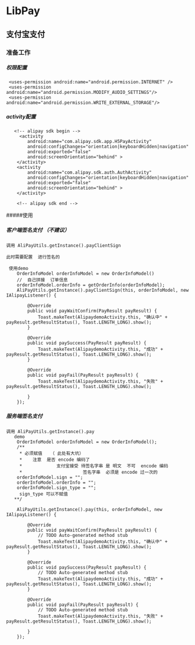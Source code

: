 # LibPay
## 支付宝支付
### 准备工作  
  
#####   权限配置

     <uses-permission android:name="android.permission.INTERNET" />
     <uses-permission android:name="android.permission.MODIFY_AUDIO_SETTINGS"/>
     <uses-permission android:name="android.permission.WRITE_EXTERNAL_STORAGE"/>
    
#####  activity配置
       <!-- alipay sdk begin -->
         <activity
            android:name="com.alipay.sdk.app.H5PayActivity"
            android:configChanges="orientation|keyboardHidden|navigation"
            android:exported="false"
            android:screenOrientation="behind" >
        </activity>
        <activity
            android:name="com.alipay.sdk.auth.AuthActivity"
            android:configChanges="orientation|keyboardHidden|navigation"
            android:exported="false"
            android:screenOrientation="behind" >
        </activity>

        <!-- alipay sdk end -->
#####使用
##### 客户端签名支付 （不建议）
    调用 AliPayUtils.getInstance().payClientSign
     
    此时需要配置  进行签名的
     
     使用demo
        OrderInfoModel orderInfoModel = new OrderInfoModel()
        //  自己拼接  订单信息
        orderInfoModel.orderInfo = getOrderInfo(orderInfoModel);
        AliPayUtils.getInstance().payClientSign(this, orderInfoModel, new IAlipayListener() {

            @Override
            public void payWaitConfirm(PayResult payResult) {
                Toast.makeText(AlipaydemoActivity.this, "确认中" + payResult.getResultStatus(), Toast.LENGTH_LONG).show();
            }

            @Override
            public void paySuccess(PayResult payResult) {
                Toast.makeText(AlipaydemoActivity.this, "成功" + payResult.getResultStatus(), Toast.LENGTH_LONG).show();
            }

            @Override
            public void payFail(PayResult payResult) {
                Toast.makeText(AlipaydemoActivity.this, "失败" + payResult.getResultStatus(), Toast.LENGTH_LONG).show();

            }
        });          



##### 服务端签名支付 
    调用 AliPayUtils.getInstance().pay
       demo
        OrderInfoModel orderInfoModel = new OrderInfoModel();
        /**
         * 必须赋值   （ 此处有大坑）
         *    注意  是否 encode 编码了
         *             支付宝接受 待签名字串 是 明文  不可  encode 编码
         *                       签名字串  必须是 encode 过一次的
        orderInfoModel.sign = "";
        orderInfoModel.orderInfo = "";
        orderInfoModel.sign_type = "";
         sign_type 可以不赋值
       **/

        AliPayUtils.getInstance().pay(this, orderInfoModel, new IAlipayListener() {

            @Override
            public void payWaitConfirm(PayResult payResult) {
                // TODO Auto-generated method stub
                Toast.makeText(AlipaydemoActivity.this, "确认中" + payResult.getResultStatus(), Toast.LENGTH_LONG).show();
            }

            @Override
            public void paySuccess(PayResult payResult) {
                // TODO Auto-generated method stub
                Toast.makeText(AlipaydemoActivity.this, "成功" + payResult.getResultStatus(), Toast.LENGTH_LONG).show();
            }

            @Override
            public void payFail(PayResult payResult) {
                // TODO Auto-generated method stub
                Toast.makeText(AlipaydemoActivity.this, "失败" + payResult.getResultStatus(), Toast.LENGTH_LONG).show();

            }
        });
